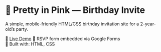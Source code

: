 # 🌸 Pretty in Pink — Birthday Invite

A simple, mobile-friendly HTML/CSS birthday invitation site for a 2-year-old’s party.  

🎈 [Live Demo](https://vuyo111.github.io/Birthday-Party-Invite/0)
💌 RSVP form embedded via Google Forms  
🎀 Built with: HTML, CSS  

